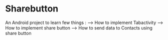 # Sharebutton
An Android project to learn few things :
  --> How to implement Tabactivity
  --> How to implement share button
  --> How to send data to Contacts using share button
